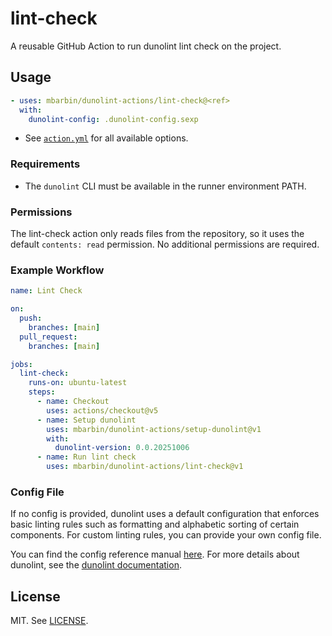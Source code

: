 # lint-check

A reusable GitHub Action to run dunolint lint check on the project.

## Usage

```yaml
- uses: mbarbin/dunolint-actions/lint-check@<ref>
  with:
    dunolint-config: .dunolint-config.sexp
```

- See [`action.yml`](./action.yml) for all available options.

### Requirements

- The `dunolint` CLI must be available in the runner environment PATH.

### Permissions

The lint-check action only reads files from the repository, so it uses the default `contents: read` permission. No additional permissions are required.

### Example Workflow

```yaml
name: Lint Check

on:
  push:
    branches: [main]
  pull_request:
    branches: [main]

jobs:
  lint-check:
    runs-on: ubuntu-latest
    steps:
      - name: Checkout
        uses: actions/checkout@v5
      - name: Setup dunolint
        uses: mbarbin/dunolint-actions/setup-dunolint@v1
        with:
          dunolint-version: 0.0.20251006
      - name: Run lint check
        uses: mbarbin/dunolint-actions/lint-check@v1
```

### Config File

If no config is provided, dunolint uses a default configuration that enforces basic linting rules such as formatting and alphabetic sorting of certain components. For custom linting rules, you can provide your own config file.

You can find the config reference manual [here](https://mbarbin.github.io/dunolint/docs/reference/config/). For more details about dunolint, see the [dunolint documentation](https://mbarbin.github.io/dunolint/).

## License

MIT. See [LICENSE](../LICENSE).
